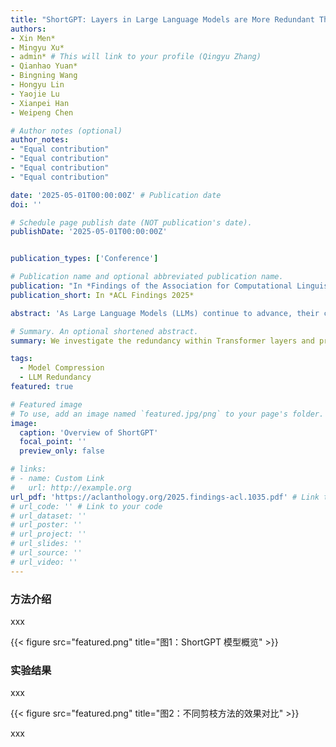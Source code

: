 ```yaml
---
title: "ShortGPT: Layers in Large Language Models are More Redundant Than You Expect"
authors:
- Xin Men*
- Mingyu Xu*
- admin* # This will link to your profile (Qingyu Zhang)
- Qianhao Yuan*
- Bingning Wang
- Hongyu Lin
- Yaojie Lu
- Xianpei Han
- Weipeng Chen

# Author notes (optional)
author_notes:
- "Equal contribution"
- "Equal contribution"
- "Equal contribution"
- "Equal contribution"

date: '2025-05-01T00:00:00Z' # Publication date
doi: ''

# Schedule page publish date (NOT publication's date).
publishDate: '2025-05-01T00:00:00Z'


publication_types: ['Conference']

# Publication name and optional abbreviated publication name.
publication: "In *Findings of the Association for Computational Linguistics: ACL 2025*"
publication_short: In *ACL Findings 2025*

abstract: 'As Large Language Models (LLMs) continue to advance, their computational overhead has increased significantly. In this study, we identify notable redundancy across the layers of LLMs, where some layers contribute minimally to the overall network functionality. To quantify this, we introduce a metric called Block Influence (BI), which measures the importance of each layer based on the similarity between its input and output. Based on the observation of layer redundancy, we propose straightforward pruning methods for different tasks: ShortGPT for multiple-choice tasks and ShortGPT-gen for generative tasks. They prune redundant layers based on their BI scores. Our methods demonstrate superior performance over previous pruning methods. The ability to achieve better results through simple layer pruning, as opposed to more complex pruning techniques, suggests a high degree of redundancy across layers. We hope this work will contribute to future research for improving LLM efficiency.'

# Summary. An optional shortened abstract.
summary: We investigate the redundancy within Transformer layers and propose an effective layer-based pruning method.

tags:
  - Model Compression
  - LLM Redundancy
featured: true

# Featured image
# To use, add an image named `featured.jpg/png` to your page's folder.
image:
  caption: 'Overview of ShortGPT'
  focal_point: ''
  preview_only: false

# links:
# - name: Custom Link
#   url: http://example.org
url_pdf: 'https://aclanthology.org/2025.findings-acl.1035.pdf' # Link to your PDF
# url_code: '' # Link to your code
# url_dataset: ''
# url_poster: ''
# url_project: ''
# url_slides: ''
# url_source: ''
# url_video: ''
---
```


### 方法介绍

xxx

{{< figure src="featured.png" title="图1：ShortGPT 模型概览" >}}

### 实验结果

xxx

{{< figure src="featured.png" title="图2：不同剪枝方法的效果对比" >}}

xxx